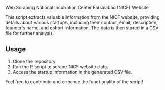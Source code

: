 Web Scraping National Incubation Center Faisalabad (NICF) Website

This script extracts valuable information from the NICF website, providing details about various startups, including their contact, email, description, founder's name, and cohort information. The data is then stored in a CSV file for further analysis.

## Usage

1. Clone the repository.
2. Run the R script to scrape NICF website data.
3. Access the startup information in the generated CSV file.

Feel free to contribute and enhance the functionality of the script!

